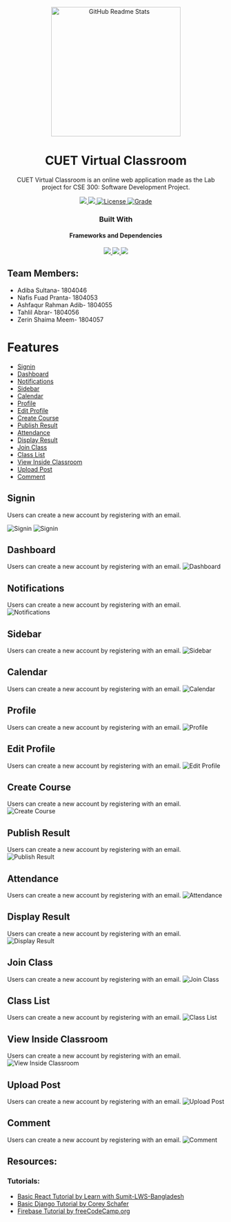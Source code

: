 <p align="center">
  <img width="300px" src="https://cdn.discordapp.com/attachments/1008571199065964634/1071896754427002930/Pranta_a_psychedelic_logo_for_a_book_from_where_a_little_ray_of_895e637a-0cbe-4b46-b4de-07d1db81001a.png" align="center" alt="GitHub Readme Stats" />

 <h1 align="center">CUET Virtual Classroom</h2>
 <p align="center">CUET Virtual Classroom is an online web application made as the Lab project for CSE 300: Software Development Project.</p>
</p>

  <p align="center">
    <a href="https://img.shields.io/badge/Status-Work%20In%20Progress-red">
      <img src="https://img.shields.io/badge/Status-Incomplete-red"/>
    </a>
    <a href="https://img.shields.io/badge/IDE-VIsual%20Studio%20Code-blueviolet">
      <img src="https://img.shields.io/badge/IDE-VIsual%20Studio%20Code-blueviolet"/>
    </a>
    <a href="https://img.shields.io/badge/License-MIT-orange">
      <img alt="License" src="https://img.shields.io/badge/License-MIT-orange" />
    </a>
    <a href="https://img.shields.io/badge/Grade-A%2B-yellowgreen">
      <img alt="Grade" src="https://img.shields.io/badge/Grade-A%2B-yellowgreen" />
    </a>
    <br />
  <h3 align="center">Built With</h3>
  <h4 align="center">Frameworks and Dependencies</h4>
  <p align="center">
  <a href="https://firebase.google.com/">
      <img src="https://img.shields.io/badge/-firebase-brown?style=for-the-badge&logo=firebase&logoColor=%2361DAFB"/>
    </a>
    <a href="https://reactjs.org/">
      <img src="https://img.shields.io/badge/-React-black?style=for-the-badge&logo=react&logoColor=%2361DAFB"/>
    </a>
    </a>
    <a href="https://www.djangoproject.com/">
      <img src="https://img.shields.io/badge/-Django-darkgreen?style=for-the-badge&logo=django&logoColor=%2361DAFB"/>
    </a>
    </p>
    </p>

## Team Members:
* Adiba Sultana- 1804046
* Nafis Fuad Pranta- 1804053
* Ashfaqur Rahman Adib- 1804055
* Tahlil Abrar- 1804056
* Zerin Shaima Meem- 1804057

# Features
- [Signin](#signin)
- [Dashboard](#dashboard)
- [Notifications](#notifications)
- [Sidebar](#sidebar)
- [Calendar](#calendar)
- [Profile](#profile)
- [Edit Profile](#edit-profile)
- [Create Course](#create-course)
- [Publish Result](#publish-result)
- [Attendance](#attendance])
- [Display Result](#display-result)
- [Join Class](#join-class)
- [Class List](#class-list)
- [View Inside Classroom](#view-classroom)
- [Upload Post](#upload-post)
- [Comment](#comment)

## Signin
Users can create a new account by registering with an email.

![Signin](demoImages/signin1.jpg) ![Signin](demoImages/signin2.png)

## Dashboard
Users can create a new account by registering with an email.
![Dashboard](demoImages/dashboard.png)

## Notifications
Users can create a new account by registering with an email.
![Notifications](demoImages/notifications.png)

## Sidebar
Users can create a new account by registering with an email.
![Sidebar](demoImages/sidebar1.png)

## Calendar
Users can create a new account by registering with an email.
![Calendar](demoImages/calendar.png)

## Profile
Users can create a new account by registering with an email.
![Profile](demoImages/profile.png)

## Edit Profile
Users can create a new account by registering with an email.
![Edit Profile](demoImages/edit-profile.png)

## Create Course
Users can create a new account by registering with an email.
![Create Course](demoImages/create-course.png)

## Publish Result
Users can create a new account by registering with an email.
![Publish Result](demoImages/publish-result.png)

## Attendance
Users can create a new account by registering with an email.
![Attendance](demoImages/attendance.png)

## Display Result
Users can create a new account by registering with an email.
![Display Result](demoImages/display-result.png)

## Join Class
Users can create a new account by registering with an email.
![Join Class](demoImages/join-class.png)

## Class List
Users can create a new account by registering with an email.
![Class List](demoImages/class-list.png)

## View Inside Classroom
Users can create a new account by registering with an email.
![View Inside Classroom](demoImages/view.png)

## Upload Post
Users can create a new account by registering with an email.
![Upload Post](demoImages/upload_post.png)

## Comment
Users can create a new account by registering with an email.
![Comment](demoImages/comment.png)


## Resources:
### Tutorials:
* [Basic React Tutorial by Learn with Sumit-LWS-Bangladesh](https://www.youtube.com/watch?v=5Xy-t8k_M4A&list=PLHiZ4m8vCp9M6HVQv7a36cp8LKzyHIePr)
* [Basic Django Tutorial by Corey Schafer](https://www.youtube.com/playlist?list=PL-osiE80TeTtoQCKZ03TU5fNfx2UY6U4p)
* [Firebase Tutorial by freeCodeCamp.org](https://www.youtube.com/watch?v=fgdpvwEWJ9M)

